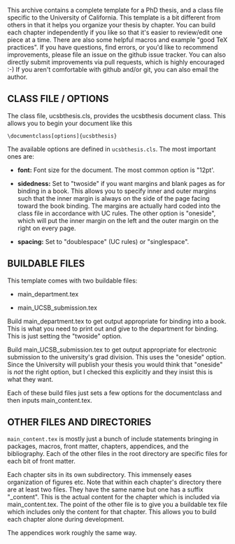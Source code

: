 This archive contains a complete template for a PhD thesis, and a class file specific to the University of California.
This template is a bit different from others in that it helps you organize your thesis by chapter.
You can build each chapter independently if you like so that it's easier to review/edit one piece at a time.
There are also some helpful macros and example "good TeX practices".
If you have questions, find errors, or you'd like to recommend improvements, please file an issue on the github issue tracker.
You can also directly submit improvements via pull requests, which is highly encouraged :-)
If you aren't comfortable with github and/or git, you can also email the author.

CLASS FILE / OPTIONS
----

The class file, ucsbthesis.cls, provides the ucsbthesis document class. This allows you to begin your document like this

`\documentclass[options]{ucsbthesis}`

The available options are defined in `ucsbthesis.cls`. The most important ones are:

* **font:** Font size for the document. The most common option is "12pt'.

* **sidedness:** Set to "twoside" if you want margins and blank pages as for binding in a book. This allows you to specify inner and outer margins such that the inner margin is always on the side of the page facing toward the book binding. The margins are actually hard coded into the class file in accordance with UC rules. The other option is "oneside", which will put the inner margin on the left and the outer margin on the right on every page.

* **spacing:** Set to "doublespace" (UC rules) or "singlespace".


BUILDABLE FILES
----

This template comes with two buildable files:

- main_department.tex

- main_UCSB_submission.tex

Build main_department.tex to get output appropriate for binding into a book. This is what you need to print out and give to the department for binding. This is just setting the "twoside" option.

Build main_UCSB_submission.tex to get output appropriate for electronic submission to the university's grad division. This uses the "oneside" option. Since the University will publish your thesis you would think that "oneside" is _not_ the right option, but I checked this explicitly and they insist this is what they want.

Each of these build files just sets a few options for the documentclass and then inputs main_content.tex.


OTHER FILES AND DIRECTORIES
----

`main_content.tex` is mostly just a bunch of include statements bringing in packages, macros, front matter, chapters, appendices, and the bibliography. Each of the other files in the root directory are specific files for each bit of front matter.

Each chapter sits in its own subdirectory. This immensely eases organization of figures etc. Note that within each chapter's directory there are at least two files. They have the same name but one has a suffix "_content". This is the actual content for the chapter which is included via main_content.tex. The point of the other file is to give you a buildable tex file which includes only the content for that chapter. This allows you to build each chapter alone during development.

The appendices work roughly the same way.
